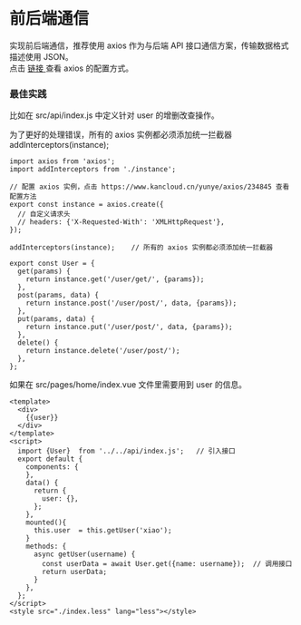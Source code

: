 # 前后端通信

实现前后端通信，推荐使用 axios 作为与后端 API 接口通信方案，传输数据格式描述使用 JSON。  
点击 [链接 ](https://www.kancloud.cn/yunye/axios/234845)查看 axios 的配置方式。

### 最佳实践

比如在 src/api/index.js 中定义针对 user 的增删改查操作。

为了更好的处理错误，所有的 axios 实例都必须添加统一拦截器 addInterceptors(instance);

```
import axios from 'axios';
import addInterceptors from './instance';

// 配置 axios 实例，点击 https://www.kancloud.cn/yunye/axios/234845 查看配置方法
export const instance = axios.create({
  // 自定义请求头
  // headers: {'X-Requested-With': 'XMLHttpRequest'},
});

addInterceptors(instance);    // 所有的 axios 实例都必须添加统一拦截器

export const User = {
  get(params) {
    return instance.get('/user/get/', {params});
  },
  post(params, data) {
    return instance.post('/user/post/', data, {params});
  },
  put(params, data) {
    return instance.put('/user/post/', data, {params});
  },
  delete() {
    return instance.delete('/user/post/');
  },
};
```

如果在 src/pages/home/index.vue 文件里需要用到 user 的信息。

```
<template>
  <div>
    {{user}}
  </div>
</template>
<script>
  import {User}  from '../../api/index.js';   // 引入接口
  export default {
    components: {
    },
    data() {
      return {
        user: {},
      };
    },
    mounted(){
      this.user  = this.getUser('xiao');
    }
    methods: {
      async getUser(username) {
        const userData = await User.get({name: username});  // 调用接口
        return userData;
      }
    },
  };
</script>
<style src="./index.less" lang="less"></style>
```